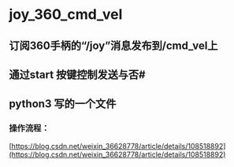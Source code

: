 # joy_360_cmd_vel
## 订阅360手柄的“/joy”消息发布到/cmd_vel上
## 通过start 按键控制发送与否#
## python3 写的一个文件
### 操作流程：
[https://blog.csdn.net/weixin_36628778/article/details/108518892](https://blog.csdn.net/weixin_36628778/article/details/108518892)